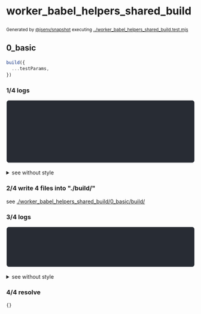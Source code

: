 # worker_babel_helpers_shared_build

<sub>
  Generated by <a href="https://github.com/jsenv/core/tree/main/packages/independent/snapshot">@jsenv/snapshot</a> executing <a href="../worker_babel_helpers_shared_build.test.mjs">../worker_babel_helpers_shared_build.test.mjs</a>
</sub>

## 0_basic

```js
build({
  ...testParams,
})
```

### 1/4 logs

![img](worker_babel_helpers_shared_build/0_basic/log_group.svg)

<details>
  <summary>see without style</summary>

```console

build "./main.html"
⠋ generate source graph
✔ generate source graph (done in <X> second)
⠋ bundle "js_module"
✔ bundle "js_module" (done in <X> second)
⠋ generate build graph
✔ generate build graph (done in <X> second)
⠋ write files in build directory

```

</details>


### 2/4 write 4 files into "./build/"

see [./worker_babel_helpers_shared_build/0_basic/build/](./worker_babel_helpers_shared_build/0_basic/build/)

### 3/4 logs

![img](worker_babel_helpers_shared_build/0_basic/log_group_1.svg)

<details>
  <summary>see without style</summary>

```console
✔ write files in build directory (done in <X> second)
--- build files ---  
- html : 1 (17.2 kB / 47 %)
- js   : 3 (19.3 kB / 53 %)
- total: 4 (36.4 kB / 100 %)
--------------------
```

</details>


### 4/4 resolve

```js
{}
```